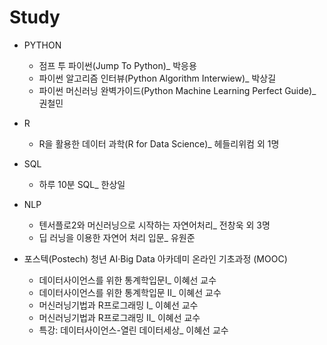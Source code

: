 # Study

- PYTHON
  + 점프 투 파이썬(Jump To Python)_ 박응용
  + 파이썬 알고리즘 인터뷰(Python Algorithm Interwiew)_ 박상길
  + 파이썬 머신러닝 완벽가이드(Python Machine Learning Perfect Guide)_ 권철민 
  
- R 
  + R을 활용한 데이터 과학(R for Data Science)_ 헤들리위컴 외 1명 
  
- SQL
  + 하루 10분 SQL_ 한상일
  
- NLP
  + 텐서플로2와 머신러닝으로 시작하는 자연어처리_ 전창욱 외 3명
  + 딥 러닝을 이용한 자연어 처리 입문_ 유원준 

- 포스텍(Postech) 청년 AI·Big Data 아카데미 온라인 기초과정 (MOOC)
  + 데이터사이언스를 위한 통계학입문Ⅰ_ 이혜선 교수
  + 데이터사이언스를 위한 통계학입문 II_ 이혜선 교수
  + 머신러닝기법과 R프로그래밍 I_ 이혜선 교수
  + 머신러닝기법과 R프로그래밍 II_ 이혜선 교수
  + 특강: 데이터사이언스-열린 데이터세상_ 이혜선 교수 
  
